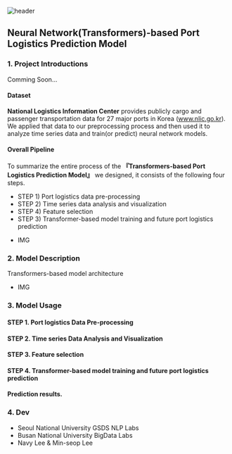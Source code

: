 ![header](https://capsule-render.vercel.app/api?type=waving&color=gradient&height=300&section=header&text=%20ROK%20Port%20Logistics%20Forecast&fontColor=317589&fontSize=60)


## Neural Network(Transformers)-based Port Logistics Prediction Model 

### 1. Project Introductions

Comming Soon...

#### Dataset
**National Logistics Information Center** provides publicly cargo and passenger transportation data for 27 major ports in Korea (www.nlic.go.kr). We applied that data to our preprocessing process and then used it to analyze time series data and train(or predict) neural network models. 

#### Overall Pipeline
To summarize the entire process of the **『Transformers-based Port Logistics Prediction Model』** we designed, it consists of the following four steps.
  - STEP 1) Port logistics data pre-processing
  - STEP 2) Time series data analysis and visualization
  - STEP 4) Feature selection
  - STEP 3) Transformer-based model training and future port logistics prediction

+ IMG

### 2. Model Description

Transformers-based model architecture

+ IMG

### 3. Model Usage

#### STEP 1. Port logistics Data Pre-processing

#### STEP 2. Time series Data Analysis and Visualization

#### STEP 3. Feature selection

#### STEP 4. Transformer-based model training and future port logistics prediction

#### Prediction results.


### 4. Dev
  - Seoul National University GSDS NLP Labs
  - Busan National University BigData Labs
  - Navy Lee & Min-seop Lee
